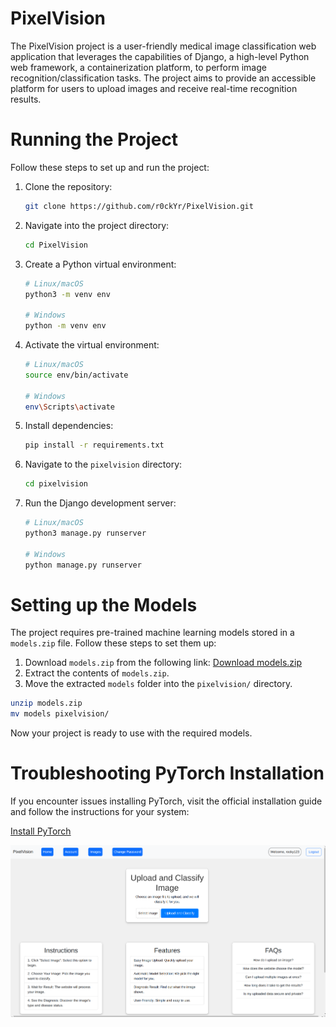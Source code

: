 # PixelVision
The PixelVision project is a user-friendly medical image classification web application that leverages the capabilities of Django, a high-level Python web framework, a containerization platform, to perform image recognition/classification tasks. The project aims to provide an accessible platform for users to upload images and receive real-time recognition results.

# Running the Project
Follow these steps to set up and run the project:

1. Clone the repository:
   ```sh
   git clone https://github.com/r0ckYr/PixelVision.git
   ```
2. Navigate into the project directory:
   ```sh
   cd PixelVision
   ```
3. Create a Python virtual environment:
   ```sh
   # Linux/macOS
   python3 -m venv env
   
   # Windows
   python -m venv env
   ```
4. Activate the virtual environment:
   ```sh
   # Linux/macOS
   source env/bin/activate
   
   # Windows
   env\Scripts\activate
   ```
5. Install dependencies:
   ```sh
   pip install -r requirements.txt
   ```
6. Navigate to the `pixelvision` directory:
   ```sh
   cd pixelvision
   ```
7. Run the Django development server:
   ```sh
   # Linux/macOS
   python3 manage.py runserver
   
   # Windows
   python manage.py runserver
   ```

# Setting up the Models
The project requires pre-trained machine learning models stored in a `models.zip` file. Follow these steps to set them up:

1. Download `models.zip` from the following link:
   [Download models.zip](https://drive.google.com/file/d/1-MGkdpHdLVKkn0G9vvMes_45hjbFH_p7/view?usp=sharing)
2. Extract the contents of `models.zip`.
3. Move the extracted `models` folder into the `pixelvision/` directory.

```sh
unzip models.zip
mv models pixelvision/
```

Now your project is ready to use with the required models.

# Troubleshooting PyTorch Installation
If you encounter issues installing PyTorch, visit the official installation guide and follow the instructions for your system:

[Install PyTorch](https://pytorch.org/get-started/locally/)

![Website look](image.png)


